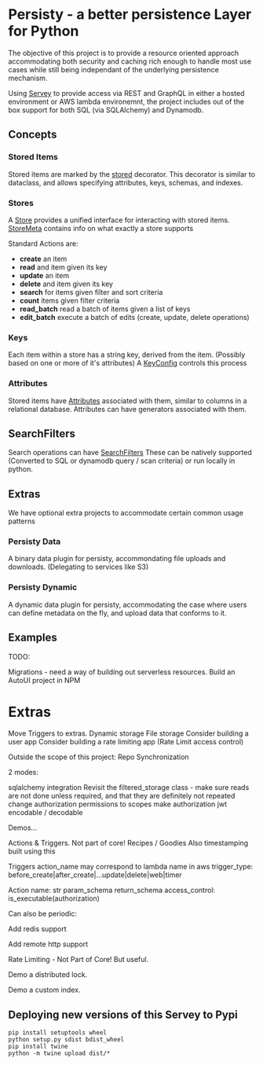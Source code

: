 # Persisty - a better persistence Layer for Python

The objective of this project is to provide a resource oriented approach
accommodating both security and caching rich enough to handle most use
cases while still being independant of the underlying persistence 
mechanism. 

Using [Servey](https://github.org/tofarr/servey) to provide access via 
REST and GraphQL in either a hosted environment or AWS lambda 
environemnt, the project includes out of the box support for both 
SQL (via SQLAlchemy) and Dynamodb.

## Concepts

### Stored Items

Stored items are marked by the [stored](persisty/stored.py) decorator.
This decorator is similar to dataclass, and allows specifying attributes,
keys, schemas, and indexes.

### Stores

A [Store](persisty/store/StoreABC.py) provides a unified interface for
interacting with stored items. [StoreMeta](persisty/store_meta.py) contains
info on what exactly a store supports

Standard Actions are:

* **create** an item
* **read** and item given its key
* **update** an item
* **delete** and item given its key
* **search** for items given filter and sort criteria
* **count** items given filter criteria
* **read_batch** read a batch of items given a list of keys
* **edit_batch** execute a batch of edits (create, update, delete operations)

### Keys

Each item within a store has a string key, derived from the item. (Possibly based on 
one or more of it's attributes) A [KeyConfig](persisty/key_config/key_config_abc.py)
controls this process

### Attributes

Stored items have [Attributes](persisty/attr/attr.py) associated with them, similar
to columns in a relational database. Attributes can have generators associated with
them.

## SearchFilters

Search operations can have [SearchFilters](persisty/search_filter/search_filter_abc.py) 
These can be natively supported (Converted to SQL or dynamodb query / scan criteria)
or run locally in python.

## Extras

We have optional extra projects to accommodate certain common usage patterns

### Persisty Data

A binary data plugin for persisty, accommondating file uploads and downloads. (Delegating
to services like S3)

### Persisty Dynamic

A dynamic data plugin for persisty, accommodating the case where users can define
metadata on the fly, and upload data that conforms to it.

## Examples








TODO:

Migrations - need a way of building out serverless resources.
Build an AutoUI project in NPM

Extras
======
Move Triggers to extras.
Dynamic storage
File storage
Consider building a user app
Consider building a rate limiting app (Rate Limit access control)



Outside the scope of this project: Repo Synchronization

2 modes:


sqlalchemy integration
Revisit the filtered_storage class - make sure reads are not done unless required, and that they are definitely not repeated
change authorization permissions to scopes
make authorization jwt encodable / decodable


Demos...

Actions & Triggers. Not part of core! Recipes / Goodies
Also timestamping built using this

Triggers
action_name may correspond to lambda name in aws
trigger_type: before_create|after_create|...update|delete|web|timer

Action
name: str
param_schema
return_schema
access_control: is_executable(authorization)

Can also be periodic:


Add redis support

Add remote http support


Rate Limiting - Not Part of Core! But useful.


Demo a distributed lock.


Demo a custom index.

## Deploying new versions of this Servey to Pypi

```
pip install setuptools wheel
python setup.py sdist bdist_wheel
pip install twine
python -m twine upload dist/*
```
